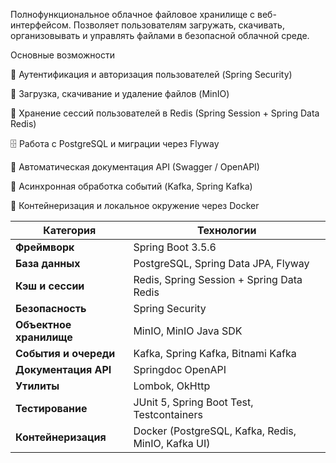 Полнофункциональное облачное файловое хранилище с веб-интерфейсом. Позволяет пользователям загружать, скачивать, организовывать и управлять файлами в безопасной облачной среде.

Основные возможности

🔐 Аутентификация и авторизация пользователей (Spring Security)

💾 Загрузка, скачивание и удаление файлов (MinIO)

🧠 Хранение сессий пользователей в Redis (Spring Session + Spring Data Redis)

🗄️ Работа с PostgreSQL и миграции через Flyway

🧰 Автоматическая документация API (Swagger / OpenAPI)

🧩 Асинхронная обработка событий (Kafka, Spring Kafka)

🐳 Контейнеризация и локальное окружение через Docker
 

| Категория               | Технологии                                         |
| ----------------------- | -------------------------------------------------- |
| **Фреймворк**           | Spring Boot 3.5.6                                  |
| **База данных**         | PostgreSQL, Spring Data JPA, Flyway                |
| **Кэш и сессии**        | Redis, Spring Session + Spring Data Redis          |
| **Безопасность**        | Spring Security                                    |
| **Объектное хранилище** | MinIO, MinIO Java SDK                              |
| **События и очереди**   | Kafka, Spring Kafka, Bitnami Kafka                 |
| **Документация API**    | Springdoc OpenAPI                                  |
| **Утилиты**             | Lombok, OkHttp                                     |
| **Тестирование**        | JUnit 5, Spring Boot Test, Testcontainers          |
| **Контейнеризация**     | Docker (PostgreSQL, Kafka, Redis, MinIO, Kafka UI) |
